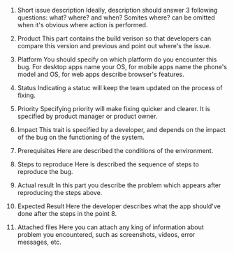 1. Short issue description
Ideally, description should answer 3 following questions: what? where? and when? Somites where? can be omitted when it's obvious where action is performed.

2. Product
This part contains the build verison so that developers can compare this version and previous and point out where's the issue.

3. Platform
You should specify on which platform do you encounter this bug. For desktop apps name your OS, for mobile apps name the phone's model and OS, for web apps describe browser's features.

4. Status
Indicating a statuc will keep the team updated on the process of fixing.

5. Priority
Specifying priority will make fixing quicker and clearer. It is specified by product manager or product owner. 

6. Impact
This trait is specified by a  developer, and depends on the impact of the bug on the functioning of the system.

7. Prerequisites
Here are described the conditions of the environment.

8. Steps to reproduce
Here is described the sequence of steps to reproduce the bug. 

9. Actual result
In this part you describe the problem which appears after reproducing the steps above.

10. Expected Result
Here the developer describes what the app should've done after the steps in the point 8.

11. Attached files
Here you can attach any king of information about problem you encountered, such as screenshots, videos, error messages, etc.